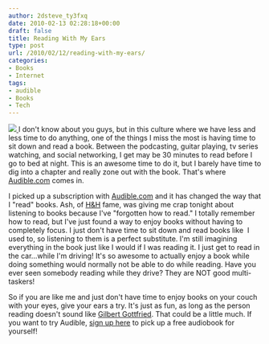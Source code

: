 ```yaml
---
author: 2dsteve_ty3fxq
date: 2010-02-13 02:28:18+00:00
draft: false
title: Reading With My Ears
type: post
url: /2010/02/12/reading-with-my-ears/
categories:
- Books
- Internet
tags:
- audible
- Books
- Tech
---
```


[![](http://www.bitsandbinary.com/wp-content/uploads/2010/02/headphones_main_image-150x150.gif)
](http://www.bitsandbinary.com/wp-content/uploads/2010/02/headphones_main_image.gif)I don't know about you guys, but in this culture where we have less and less time to do anything, one of the things I miss the most is having time to sit down and read a book. Between the podcasting, guitar playing, tv series watching, and social networking, I get may be 30 minutes to read before I go to bed at night. This is an awesome time to do it, but I barely have time to dig into a chapter and really zone out with the book. That's where [Audible.com](http://www.audible.com) comes in.

I picked up a subscription with [Audible.com](http://www.audible.com) and it has changed the way that I "read" books. Ash, of [H&H](http://www.horseshoes-handgrenades.com) fame, was giving me crap tonight about listening to books because I've "forgotten how to read." I totally remember how to read, but I've just found a way to enjoy books without having to completely focus. I just don't have time to sit down and read books like  I used to, so listening to them is a perfect substitute. I'm still imagining everything in the book just like I would if I was reading it. I just get to read in the car...while I'm driving! It's so awesome to actually enjoy a book while doing something would normally not be able to do while reading. Have you ever seen somebody reading while they drive? They are NOT good multi-taskers!

So if you are like me and just don't have time to enjoy books on your couch with your eyes, give your ears a try. It's just as fun, as long as the person reading doesn't sound like [Gilbert Gottfried](http://en.wikipedia.org/wiki/Gilbert_Godfried). That could be a little much. If you want to try Audible, [sign up here](http://www.audible.com/macbreak) to pick up a free audiobook for yourself!
